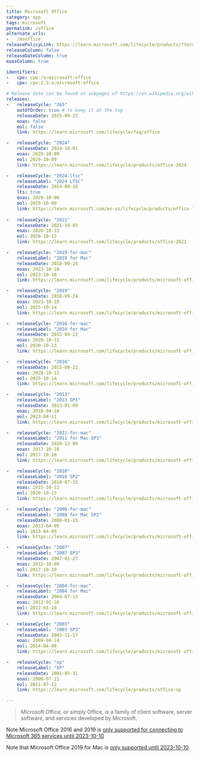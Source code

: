 ```yaml
---
title: Microsoft Office
category: app
tags: microsoft
permalink: /office
alternate_urls:
-   /msoffice
releasePolicyLink: https://learn.microsoft.com/lifecycle/products/?terms=Office
releaseColumn: false
releaseDateColumn: true
eoasColumn: true

identifiers:
-   cpe: cpe:/a:microsoft:office
-   cpe: cpe:2.3:a:microsoft:office

# Release date can be found on subpages of https://en.wikipedia.org/wiki/Microsoft_Office.
releases:
-   releaseCycle: "365"
    outOfOrder: true # to keep it at the top
    releaseDate: 2015-09-22
    eoas: false
    eol: false
    link: https://learn.microsoft.com/lifecycle/faq/office

-   releaseCycle: "2024"
    releaseDate: 2024-10-01
    eoas: 2029-10-09
    eol: 2029-10-09
    link: https://learn.microsoft.com/lifecycle/products/office-2024

-   releaseCycle: "2024-ltsc"
    releaseLabel: "2024 LTSC"
    releaseDate: 2024-09-18
    lts: true
    eoas: 2029-10-09
    eol: 2029-10-09
    link: https://learn.microsoft.com/en-us/lifecycle/products/office-ltsc-2024
       
-   releaseCycle: "2021"
    releaseDate: 2021-10-05
    eoas: 2026-10-13
    eol: 2026-10-13
    link: https://learn.microsoft.com/lifecycle/products/office-2021

-   releaseCycle: "2019-for-mac"
    releaseLabel: "2019 for Mac"
    releaseDate: 2018-09-24
    eoas: 2023-10-10
    eol: 2023-10-10
    link: https://learn.microsoft.com/lifecycle/products/microsoft-office-2019-for-mac

-   releaseCycle: "2019"
    releaseDate: 2018-09-24
    eoas: 2023-10-10
    eol: 2025-10-14
    link: https://learn.microsoft.com/lifecycle/products/microsoft-office-2019

-   releaseCycle: "2016-for-mac"
    releaseLabel: "2016 for Mac"
    releaseDate: 2015-09-22
    eoas: 2020-10-13
    eol: 2020-10-13
    link: https://learn.microsoft.com/lifecycle/products/microsoft-office-2016-for-mac

-   releaseCycle: "2016"
    releaseDate: 2015-09-22
    eoas: 2020-10-13
    eol: 2025-10-14
    link: https://learn.microsoft.com/lifecycle/products/microsoft-office-2016

-   releaseCycle: "2013"
    releaseLabel: "2013 SP1"
    releaseDate: 2013-01-09
    eoas: 2018-04-10
    eol: 2023-04-11
    link: https://learn.microsoft.com/lifecycle/products/microsoft-office-2013

-   releaseCycle: "2011-for-mac"
    releaseLabel: "2011 for Mac SP3"
    releaseDate: 2010-12-09
    eoas: 2017-10-10
    eol: 2017-10-10
    link: https://learn.microsoft.com/lifecycle/products/microsoft-office-for-mac-2011

-   releaseCycle: "2010"
    releaseLabel: "2010 SP2"
    releaseDate: 2010-07-15
    eoas: 2015-10-13
    eol: 2020-10-13
    link: https://learn.microsoft.com/lifecycle/products/microsoft-office-2010

-   releaseCycle: "2008-for-mac"
    releaseLabel: "2008 for Mac SP2"
    releaseDate: 2008-01-15
    eoas: 2013-04-09
    eol: 2013-04-09
    link: https://learn.microsoft.com/lifecycle/products/microsoft-office-2008-for-mac

-   releaseCycle: "2007"
    releaseLabel: "2007 SP3"
    releaseDate: 2007-01-27
    eoas: 2012-10-09
    eol: 2017-10-10
    link: https://learn.microsoft.com/lifecycle/products/microsoft-office-2007

-   releaseCycle: "2004-for-mac"
    releaseLabel: "2004 for Mac"
    releaseDate: 2004-07-13
    eoas: 2012-01-10
    eol: 2012-01-10
    link: https://learn.microsoft.com/lifecycle/products/microsoft-office-2004-for-mac

-   releaseCycle: "2003"
    releaseLabel: "2003 SP3"
    releaseDate: 2003-11-17
    eoas: 2009-04-14
    eol: 2014-04-08
    link: https://learn.microsoft.com/lifecycle/products/microsoft-office-2003

-   releaseCycle: "xp"
    releaseLabel: "XP"
    releaseDate: 2001-05-31
    eoas: 2006-07-11
    eol: 2011-07-12
    link: https://learn.microsoft.com/lifecycle/products/office-xp

---
```


> Microsoft Office, or simply Office, is a family of client software, server software, and services
> developed by Microsoft.

Note Microsoft Office 2016 and 2019 is [only supported for connecting to Microsoft 365 services until 2023-10-10](https://learn.microsoft.com/deployoffice/endofsupport/microsoft-365-services-connectivity)

Note that Microsoft Office 2019 for Mac is [only supported until 2023-10-10](https://learn.microsoft.com/lifecycle/products/microsoft-office-2019-for-mac).
